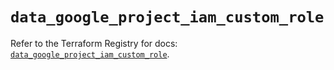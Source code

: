 # `data_google_project_iam_custom_role`

Refer to the Terraform Registry for docs: [`data_google_project_iam_custom_role`](https://registry.terraform.io/providers/hashicorp/google/6.34.1/docs/data-sources/project_iam_custom_role).
